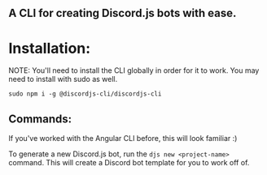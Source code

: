 ## A CLI for creating Discord.js bots with ease.

# Installation:

NOTE: You'll need to install the CLI globally in order for it to work. You may need to install with sudo as well.

```
sudo npm i -g @discordjs-cli/discordjs-cli
```

## Commands:

If you've worked with the Angular CLI before, this will look familiar :)

To generate a new Discord.js bot, run the `djs new <project-name>` command. This will create a Discord bot template for you to work off of.
